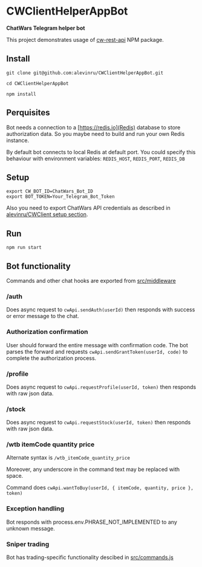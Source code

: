 # CWClientHelperAppBot

**ChatWars Telegram helper bot**

This project demonstrates usage of [cw-rest-api](https://github.com/alevinru/CWClient#cwclient) NPM package.

## Install

```Shell
git clone git@github.com:alevinru/CWClientHelperAppBot.git

cd CWClientHelperAppBot

npm install
```

## Perquisites

Bot needs a connection to a [https://redis.io](Redis) database to store authorization data.
So you maybe need to build and run your own Redis instance.

By default bot connects to local Redis at default port. You could specify this behaviour with environment variables:
`REDIS_HOST`, `REDIS_PORT`, `REDIS_DB`

## Setup

```Shell
export CW_BOT_ID=ChatWars_Bot_ID
export BOT_TOKEN=Your_Telegram_Bot_Token
```

Also you need to export ChatWars API credentials as described in
[alevinru/CWClient setup section](https://github.com/alevinru/CWClient#setup).


## Run

```Shell
npm run start
```

## Bot functionality

Commands and other chat hooks are exported from [src/middleware](src/middleware)

### /auth

Does async request to `cwApi.sendAuth(userId)` then responds with success or error message to the chat.

### Authorization confirmation

User should forward the entire message with confirmation code.
The bot parses the forward and requests `cwApi.sendGrantToken(userId, code)` to complete the authorization process.

### /profile

Does async request to `cwApi.requestProfile(userId, token)` then responds with raw json data.

### /stock

Does async request to `cwApi.requestStock(userId, token)` then responds with raw json data.

### /wtb itemCode quantity price

Alternate syntax is `/wtb_itemCode_quantity_price`

Moreover, any underscore in the command text may be replaced with space.

Command does `cwApi.wantToBuy(userId, { itemCode, quantity, price }, token)`

### Exception handling

Bot responds with process.env.PHRASE_NOT_IMPLEMENTED to any unknown message.

### Sniper trading

Bot has trading-specific functionality descibed in [src/commands.js](src/commands.js)


